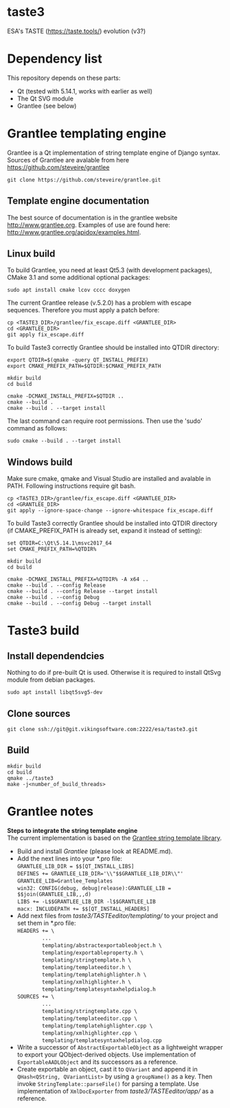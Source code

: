 # taste3

ESA's TASTE (https://taste.tools/) evolution (v3?)

Dependency list
===============

This repository depends on these parts:

* Qt (tested with 5.14.1, works with earlier as well)
* The Qt SVG module
* Grantlee (see below)


Grantlee templating engine
==========================

Grantlee is a Qt implementation of string template engine of Django syntax.
Sources of Grantlee are avalable from here https://github.com/steveire/grantlee

    git clone https://github.com/steveire/grantlee.git

Template engine documentation
-----------------------------

The best source of documentation is in the grantlee website http://www.grantlee.org. Examples of use are found here: http://www.grantlee.org/apidox/examples.html.

Linux build
-----------

To build Grantlee, you need at least Qt5.3 (with development packages), CMake 3.1 and
some additional optional packages:

    sudo apt install cmake lcov cccc doxygen

The current Grantlee release (v.5.2.0) has a problem with escape sequences.
Therefore you must apply a patch before:

    cp <TASTE3_DIR>/grantlee/fix_escape.diff <GRANTLEE_DIR>
    cd <GRANTLEE_DIR>
    git apply fix_escape.diff

To build Taste3 correctly Grantlee should be installed into QTDIR directory:

    export QTDIR=$(qmake -query QT_INSTALL_PREFIX)
    export CMAKE_PREFIX_PATH=$QTDIR:$CMAKE_PREFIX_PATH

    mkdir build
    cd build

    cmake -DCMAKE_INSTALL_PREFIX=$QTDIR ..
    cmake --build .
    cmake --build . --target install

The last command can require root permissions. Then use the 'sudo' command as follows:

    sudo cmake --build . --target install

Windows build
-------------

Make sure cmake, qmake and Visual Studio are installed and avalable in PATH.
Following instructions require git bash.

    cp <TASTE3_DIR>/grantlee/fix_escape.diff <GRANTLEE_DIR>
    cd <GRANTLEE_DIR>
    git apply --ignore-space-change --ignore-whitespace fix_escape.diff

To build Taste3 correctly Grantlee should be installed into QTDIR directory (if CMAKE_PREFIX_PATH is already set, expand it instead of setting):

    set QTDIR=C:\Qt\5.14.1\msvc2017_64
    set CMAKE_PREFIX_PATH=%QTDIR%

    mkdir build
    cd build

    cmake -DCMAKE_INSTALL_PREFIX=%QTDIR% -A x64 ..
    cmake --build . --config Release
    cmake --build . --config Release --target install
    cmake --build . --config Debug
    cmake --build . --config Debug --target install

Taste3 build
============

Install dependendcies
---------------------
Nothing to do if pre-built Qt is used.
Otherwise it is required to install QtSvg module from debian packages.

    sudo apt install libqt5svg5-dev

Clone sources
-------------

    git clone ssh://git@git.vikingsoftware.com:2222/esa/taste3.git

Build
-----

    mkdir build
    cd build
    qmake ../taste3
    make -j<number_of_build_threads>

Grantlee notes
==============

**Steps to integrate the string template engine**<br>
The current implementation is based on the [Grantlee string template library](https://github.com/steveire/grantlee).
*  Build and install *Grantlee* (please look at README.md).
*  Add the next lines into your *.pro file:<br>
`GRANTLEE_LIB_DIR = $$[QT_INSTALL_LIBS]`<br>
`DEFINES += GRANTLEE_LIB_DIR='\\"$$GRANTLEE_LIB_DIR\\"'`<br>
`GRANTLEE_LIB=Grantlee_Templates`<br>
`win32: CONFIG(debug, debug|release):GRANTLEE_LIB = $$join(GRANTLEE_LIB,,,d)`<br>
`LIBS += -L$$GRANTLEE_LIB_DIR -l$$GRANTLEE_LIB`<br>
`macx: INCLUDEPATH += $$[QT_INSTALL_HEADERS]`
*  Add next files from *taste3/TASTEeditor/templating/* to your project and set them in *.pro file:<br>
`HEADERS += \`<br>
`        ...`<br>
`        templating/abstractexportableobject.h \`<br>
`        templating/exportableproperty.h \`<br>
`        templating/stringtemplate.h \`<br>
`        templating/templateeditor.h \`<br>
`        templating/templatehighlighter.h \`<br>
`        templating/xmlhighlighter.h \`<br>
`        templating/templatesyntaxhelpdialog.h`<br>
`SOURCES += \`<br>
`        ...`<br>
`        templating/stringtemplate.cpp \`<br>
`        templating/templateeditor.cpp \`<br>
`        templating/templatehighlighter.cpp \`<br>
`        templating/xmlhighlighter.cpp \`<br>
`        templating/templatesyntaxhelpdialog.cpp`
*  Write a successor of `AbstractExportableObject` as a lightweight wrapper to export your QObject-derived objects. Use implementation of `ExportableAADLObject` and its successors as a reference.
*  Create exportable an object, cast it to `QVariant` and append it in `QHash<QString, QVariantList>` by using a `groupName()` as a key. Then invoke `StringTemplate::parseFile()` for parsing a template. Use implementation of `XmlDocExporter` from *taste3/TASTEeditor/app/* as a reference.
